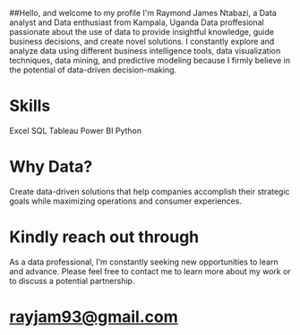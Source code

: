 ##Hello, and welcome to my profile
I'm Raymond James Ntabazi, a Data analyst and Data enthusiast from Kampala, Uganda
Data proffesional passionate about the use of data to provide insightful knowledge, guide business decisions, and create novel solutions.
I constantly explore and analyze data using different business intelligence tools, data visualization techniques, data mining, and predictive modeling because I firmly believe in the potential of data-driven decision-making.
# Skills
Excel
SQL
Tableau
Power BI
Python
# Why Data?
Create data-driven solutions that help companies accomplish their strategic goals while maximizing operations and consumer experiences.

# Kindly reach out through
As a data professional, I'm constantly seeking new opportunities to learn and advance. Please feel free to contact me to learn more about my work or to discuss a potential partnership.

# rayjam93@gmail.com
